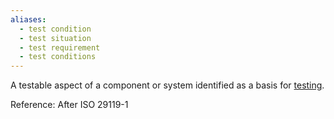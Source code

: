 ```yaml
---
aliases:
  - test condition
  - test situation
  - test requirement
  - test conditions
---
```

A testable aspect of a component or system identified as a basis for [testing](Testing.md).

Reference: After ISO 29119-1
